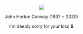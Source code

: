 <p align="center">
  <img src="https://upload.wikimedia.org/wikipedia/commons/thumb/0/04/John_H_Conway_2005_%28cropped%29.jpg/400px-John_H_Conway_2005_%28cropped%29.jpg">
</p>
<p align="center">John Horton Conway (1937 ~ 2020)</p>
<p align="center">I'm deeply sorry for your loss 🎗</p>
